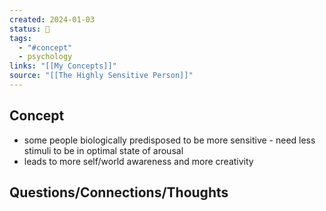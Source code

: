 ```yaml
---
created: 2024-01-03
status: 🔴
tags:
  - "#concept"
  - psychology
links: "[[My Concepts]]"
source: "[[The Highly Sensitive Person]]"
---
```

## Concept
- some people biologically predisposed to be more sensitive - need less stimuli to be in optimal state of arousal
- leads to more self/world awareness and more creativity
## Questions/Connections/Thoughts